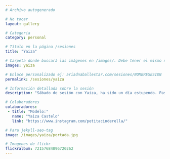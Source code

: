 ```yaml
---
# Archivo autogenerado

# No tocar
layout: gallery

# Categoria
category: personal

# Título en la página /sesiones
title: "Yaiza"

# Carpeta donde buscará las imágenes en /images/. Debe tener el mismo nombre y sin espacios
images: yaiza

# Enlace personalizado ej: ariadnaballestar.com/sesiones/NOMBRESESION
permalink: /sesiones/yaiza

# Información detallada sobre la sesión
description: "Sábado de sesión con Yaiza, ha sido un día estupendo. Paseamos por las calles de Barcelona, reímos y hasta nos tomamos un café. ¡Así da gusto hacer sesiones!"

# Colaboradores
colaboradores:
 - title: "Modelo:"
   name: "Yaiza Castelo"
   link: "https://www.instagram.com/petitacinderella/"

# Para jekyll-seo-tag
image: /images/yaiza/portada.jpg

# Imagenes de flickr
flickralbum: 72157684896720262
---
```

